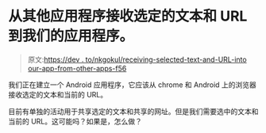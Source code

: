 # 从其他应用程序接收选定的文本和 URL 到我们的应用程序。

> 原文:[https://dev . to/nkgokul/receiving-selected-text-and-URL-into our-app-from-other-apps-f56](https://dev.to/nkgokul/receiving-selected-text-and-url-into-our-app-from-other-apps-f56)

我们正在建立一个 Android 应用程序，它应该从 chrome 和 Android 上的浏览器接收选定的文本和当前的 URL。

目前有单独的活动用于共享选定的文本和共享的网址。但是我们需要选中的文本和当前的 URL。这可能吗？如果是，怎么做？